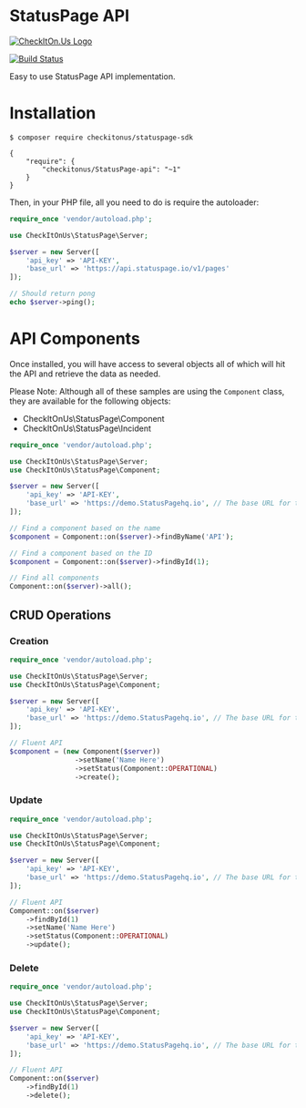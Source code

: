 StatusPage API
=================

[![CheckItOn.Us Logo](https://www.checkiton.us/img/mono-logo.png)](https://www.checkiton.us)

[![Build Status](https://travis-ci.org/checkitonus/php-statuspage-sdk.svg?branch=master)](https://travis-ci.org/checkitonus/php-statuspage-sdk)

Easy to use StatusPage API implementation.

# Installation

```
$ composer require checkitonus/statuspage-sdk
```

```
{
    "require": {
        "checkitonus/StatusPage-api": "~1"
    }
}
```

Then, in your PHP file, all you need to do is require the autoloader:

```php
require_once 'vendor/autoload.php';

use CheckItOnUs\StatusPage\Server;

$server = new Server([
    'api_key' => 'API-KEY',
    'base_url' => 'https://api.statuspage.io/v1/pages'
]);

// Should return pong
echo $server->ping();
```

# API Components

Once installed, you will have access to several objects all of which will hit the API and retrieve the data as needed.

Please Note: Although all of these samples are using the `Component` class, they are available for the following objects:

* CheckItOnUs\StatusPage\Component
* CheckItOnUs\StatusPage\Incident

```php
require_once 'vendor/autoload.php';

use CheckItOnUs\StatusPage\Server;
use CheckItOnUs\StatusPage\Component;

$server = new Server([
    'api_key' => 'API-KEY',
    'base_url' => 'https://demo.StatusPagehq.io', // The base URL for the StatusPage installation
]);

// Find a component based on the name
$component = Component::on($server)->findByName('API');

// Find a component based on the ID
$component = Component::on($server)->findById(1);

// Find all components
Component::on($server)->all();
```

## CRUD Operations

### Creation

```php
require_once 'vendor/autoload.php';

use CheckItOnUs\StatusPage\Server;
use CheckItOnUs\StatusPage\Component;

$server = new Server([
    'api_key' => 'API-KEY',
    'base_url' => 'https://demo.StatusPagehq.io', // The base URL for the StatusPage installation
]);

// Fluent API
$component = (new Component($server))
                ->setName('Name Here')
                ->setStatus(Component::OPERATIONAL)
                ->create();
```

### Update

```php
require_once 'vendor/autoload.php';

use CheckItOnUs\StatusPage\Server;
use CheckItOnUs\StatusPage\Component;

$server = new Server([
    'api_key' => 'API-KEY',
    'base_url' => 'https://demo.StatusPagehq.io', // The base URL for the StatusPage installation
]);

// Fluent API
Component::on($server)
    ->findById(1)
    ->setName('Name Here')
    ->setStatus(Component::OPERATIONAL)
    ->update();
```

### Delete

```php
require_once 'vendor/autoload.php';

use CheckItOnUs\StatusPage\Server;
use CheckItOnUs\StatusPage\Component;

$server = new Server([
    'api_key' => 'API-KEY',
    'base_url' => 'https://demo.StatusPagehq.io', // The base URL for the StatusPage installation
]);

// Fluent API
Component::on($server)
    ->findById(1)
    ->delete();
```
